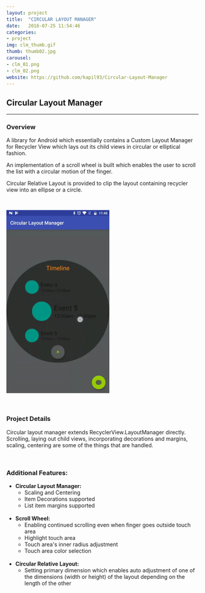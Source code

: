 ```yaml
---
layout: project
title:  "CIRCULAR LAYOUT MANAGER"
date:   2016-07-25 11:54:46
categories:
- project
img: clm_thumb.gif
thumb: thumb02.jpg
carousel:
- clm_01.png
- clm_02.png
website: https://github.com/kapil93/Circular-Layout-Manager
---
```

## Circular Layout Manager
---------------------------

### Overview
A library for Android which essentially contains a Custom Layout Manager for Recycler View which lays out its child views in circular or elliptical fashion.

An implementation of a scroll wheel is built which enables the user to scroll the list with a circular motion of the finger.

Circular Relative Layout is provided to clip the layout containing recycler view into an ellipse or a circle.

<br>

![Animation](/assets/img/project/clm.gif)

<br>

### Project Details
Circular layout manager extends RecyclerView.LayoutManager directly. Scrolling, laying out child views, incorporating decorations and margins, scaling, centering are some of the things that are handled.

<br>

### Additional Features:
* **Circular Layout Manager:**
	* Scaling and Centering
	* Item Decorations supported
	* List item margins supported
<br><br>
* **Scroll Wheel:**
	* Enabling continued scrolling even when finger goes outside touch area
	* Highlight touch area
	* Touch area's inner radius adjustment
	* Touch area color selection
<br><br>
* **Circular Relative Layout:**
	* Setting primary dimension which enables auto adjustment of one of the dimensions (width or height) of the layout depending on the length of the other